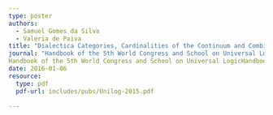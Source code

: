 ```yaml
---
type: poster
authors:
  - Samuel Gomes da Silva
  - Valeria de Paiva
title: "Dialectica Categories, Cardinalities of the Continuum and Combinatorics of Ideals"
journal: "Handbook of the 5th World Congress and School on Universal Logic"
Handbook of the 5th World Congress and School on Universal LogicHandbook of the 5th World Congress and School on Universal Logic"
date: 2016-01-06
resource:
  type: pdf
  pdf-url: includes/pubs/Unilog-2015.pdf
 
---
```

